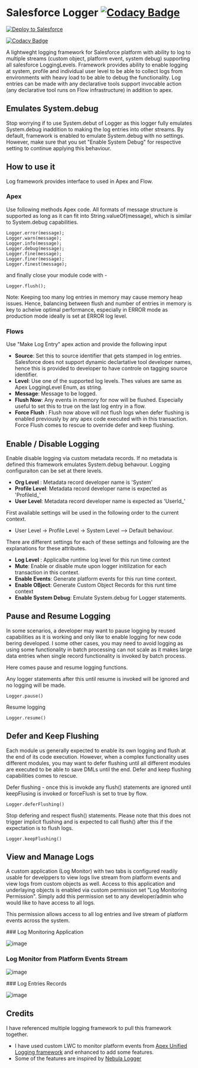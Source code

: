 # Salesforce Logger [![Codacy Badge](https://app.codacy.com/project/badge/Grade/4a1dd9a074e74d728503b6c56176df8e)](https://www.codacy.com/gh/vbattula/salesforce-logger/dashboard?utm_source=github.com&amp;utm_medium=referral&amp;utm_content=vbattula/salesforce-logger&amp;utm_campaign=Badge_Grade)

<a href="https://githubsfdeploy.herokuapp.com?owner=vbattula&repo=salesforce-logger&ref=master">
  <img alt="Deploy to Salesforce"
       src="https://raw.githubusercontent.com/afawcett/githubsfdeploy/master/deploy.png">
</a>

[![Codacy Badge](https://api.codacy.com/project/badge/Grade/b28409c8b433401f968dcdcd2610114d)](https://app.codacy.com/gh/vbattula/salesforce-logger?utm_source=github.com&utm_medium=referral&utm_content=vbattula/salesforce-logger&utm_campaign=Badge_Grade_Settings)

A lightweght logging framework for Salesforce platform with ability to log to multiple streams (custom object, platform event, system debug) supporting all salesforce LoggingLevels. Framework provides ability to enable logging at system, profile and individual user level to be able to collect logs from environments with heavy load to be able to debug the functionality. Log entries can be made with any declarative tools support invocable action (any declarative tool runs on Flow infrastructure) in addition to apex.

## Emulates System.debug
Stop worrying if to use System.debut of Logger as this logger fully emulates System.debug inaddition to making the log entries into other streams. By default, framework is enabled to emulate System.debug with no settings. However, make sure that you set "Enable System Debug" for respective setting to continue applying this behaviour. 

## How to use it
Log framework provides interface to used in Apex and Flow. 

### Apex
Use following methods Apex code. All formats of message structure is supported as long as it can fit into String.valueOf(message), which is similar to System.debug capabilities. 

```
Logger.error(message);
Logger.warn(message);
Logger.info(message);
Logger.debug(message);
Logger.fine(message);
Logger.finer(message);
Logger.finest(message);
```

and finally close your module code with -  

```
Logger.flush(); 
```

Note: Keeping too many log entries in memory may cause memory heap issues. Hence, balancing between flush and number of entries in memory is key to acheive optimal performance, especially in ERROR mode as production mode ideally is set at ERROR log level. 

### Flows

Use "Make Log Entry" apex action and provide the following input

- **Source**: Set this to source identifier that gets stamped in log entries. Salesforce does not support dynamic declartative tool developer names, hence this is provided to developer to have controle on tagging source identifier. 
- **Level**: Use one of the supported log levels. Thes values are same as Apex LoggingLevel Enum, as string. 
- **Message**: Message to be logged.
- **Flush Now**: Any events in memory for now will be flushed. Especially useful to set this to true on the last log entry in a flow. 
- **Force Flush** : Flush now above will not flush logs when defer flushing is enabled previously by any apex code executed with in this transaction. Force Flush comes to rescue to override defer and keep flushing.  

## Enable / Disable Logging

Enable disable logging via custom metadata records. If no metadata is defined this framework emulates System.debug behavour.  Logging configuraiton can be set at there levels. 
- **Org Level** : Metadata record developer name is 'System'
- **Profile Level**: Metadata record developer name is expected as 'ProfileId_<Profile Record Id>'
- **User Level**: Metadata record developer name is expected as 'UserId_<User Record Id>'

First available settings will be used in the following order to the current context.  
- User Level -> Profile Level -> System Level --> Default behaviour.  

There are different settings for each of these settings and following are the explanations for these attributes. 
- **Log Level** : Applicalbe runtime log level for this run time context
- **Mute**: Enable or disable mute upon logger initilization for each transaction in this context. 
- **Enable Events**: Generate platform events for this run time context. 
- **Enable OBject**: Generate Custom Object Records for this runt time context
- **Enable System Debug**: Emulate System.debug for Logger statements. 

## Pause and Resume Logging
In some scenarios, a developer may want to pause logging by reused capabilities as it is working and only like to enable logging
for new code bering developed. I some other cases, you may need to avoid logging as using some functionality in batch processing
can not scale as it makes large data entries when single record functionality is invoked by batch process. 

Here comes pause and resume logging functions. 

Any logger statements after this until resume is invoked will be ignored and no logging will be made.

```
Logger.pause()
```

Resume logging 

```
Logger.resume()
```

## Defer and Keep Flushing
Each module us generally expected to enable its own logging and flush at the end of its code execution. However, when a complex functionality uses different modules, you may want to defer flushing until all different modules are executed to be able to save DMLs until the end. Defer and keep flushing capabilities comes to rescue. 

Defer flushing - once this is invokde any flush() statements are ignored until keepFlusing is invoked or forceFlush is set to true by flow. 

```
Logger.deferFlushing()
```

Stop defering and respect flush() statements. Please note that this does not trigger implicit flushing and is expected to call flush() after this if the expectation is to flush logs.  
```
Logger.keepFlushing()
```

## View and Manage Logs
A custom application (Log Monitor) with two tabs is configured readily usable for develppers to view logs live stream from platform events and view logs from custom objects as well. Access to this application and underlaying objects is enabled via custom permission set "Log Monitoring Permission". Simply add this permission set to any developer/admin who would like to have access to all logs. 
  
This permission allows access to all log entries and live stream of platform events across the system. 
  
### Log Monitoring Application

![image](https://user-images.githubusercontent.com/3853657/140729053-c771b086-c1b4-482f-9cc5-f530394c91f6.png)
  
### Log Monitor from Platform Events Stream

![image](https://user-images.githubusercontent.com/3853657/140729510-e0241aaa-dad3-4a5d-9e5f-40b771e2add4.png)
  
### Log Entries Records
 
![image](https://user-images.githubusercontent.com/3853657/140729695-446cf8c1-6d31-4348-baaf-727a89403488.png)

## Credits
I have referenced multiple logging framework to pull this framework together. 
- I have used custom LWC to monitor platform events from [Apex Unified Logging framework](https://github.com/rsoesemann/apex-unified-logging) and enhanced to add some features. 
- Some of the features are inspired by [Nebula Logger](https://github.com/jongpie/NebulaLogger)